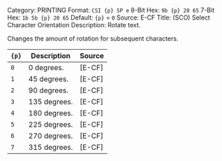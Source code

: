 Category: PRINTING
Format: `CSI {p} SP e`
8-Bit Hex: `9b {p} 20 65`
7-Bit Hex: `1b 5b {p} 20 65`
Default: `{p}` = `0`
Source: E-CF
Title: (SCO) Select Character Orientation
Description: Rotate text.

Changes the amount of rotation for subsequent characters.

| `{p}` | Description  | Source |
|-------|--------------|--------|
| `0`   | 0 degrees.   | [E-CF] |
| `1`   | 45 degrees.  | [E-CF] |
| `2`   | 90 degrees.  | [E-CF] |
| `3`   | 135 degrees. | [E-CF] |
| `4`   | 180 degrees. | [E-CF] |
| `5`   | 225 degrees. | [E-CF] |
| `6`   | 270 degrees. | [E-CF] |
| `7`   | 315 degrees. | [E-CF] |
